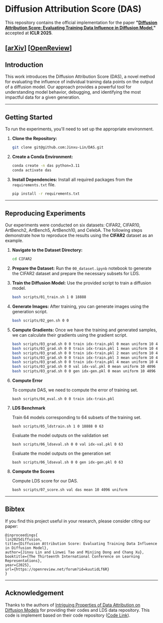 # Diffusion Attribution Score (DAS)

This repository contains the official implementation for the paper **"[Diffusion Attribution Score: Evaluating Training Data Influence in Diffusion Model](https://iclr.cc/virtual/2025/poster/28556),"** accepted at **ICLR 2025**.

\[[arXiv](https://arxiv.org/abs/2410.18639)\]
\[[OpenReview](https://openreview.net/forum?id=kuutidLf6R)\]
---

## Introduction

This work introduces the Diffusion Attribution Score (DAS), a novel method for evaluating the influence of individual training data points on the output of a diffusion model. Our approach provides a powerful tool for understanding model behavior, debugging, and identifying the most impactful data for a given generation.

---

## Getting Started

To run the experiments, you'll need to set up the appropriate environment.

1.  **Clone the Repository:**

    ```bash
    git clone git@github.com:Jinxu-Lin/DAS.git
    ```

2.  **Create a Conda Environment:**

    ```bash
    conda create -n das python=3.11
    conda activate das
    ```

3.  **Install Dependencies:**
    Install all required packages from the `requirements.txt` file.

    ```bash
    pip install -r requirements.txt
    ```
---

## Reproducing Experiments

Our experiments were conducted on six datasets: CIFAR2, CIFAR10, ArtBench2, ArtBench5, ArtBench10, and CelebA. The following steps demonstrate how to reproduce the results using the **CIFAR2** dataset as an example.

1.  **Navigate to the Dataset Directory:**

    ```bash
    cd CIFAR2
    ```

2.  **Prepare the Dataset:**
    Run the `00_dataset.ipynb` notebook to generate the CIFAR2 dataset and prepare the necessary subsets for LDS.

3.  **Train the Diffusion Model:**
    Use the provided script to train a diffusion model.

    ```bash
    bash scripts/01_train.sh 1 0 18888
    ```

4.  **Generate Images:**
    After training, you can generate images using the generation script.

    ```bash
    bash scripts/02_gen.sh 0 0
    ```

5. **Compute Gradients:**
    Once we have the training and generated samples, we can calculate their gradients using the gradient script.

    ```bash
    bash scripts/03_grad.sh 0 0 train idx-train.pkl 0 mean uniform 10 4096
    bash scripts/03_grad.sh 0 0 train idx-train.pkl 1 mean uniform 10 4096
    bash scripts/03_grad.sh 0 0 train idx-train.pkl 2 mean uniform 10 4096
    bash scripts/03_grad.sh 0 0 train idx-train.pkl 3 mean uniform 10 4096
    bash scripts/03_grad.sh 0 0 train idx-train.pkl 4 mean uniform 10 4096
    bash scripts/03_grad.sh 0 0 val idx-val.pkl 0 mean uniform 10 4096
    bash scripts/03_grad.sh 0 0 gen idx-gen.pkl 0 mean uniform 10 4096
    ```

6. **Compute Error**

    To compute DAS, we need to compute the error of training set.

    ```
    bash scripts/04_eval.sh 0 0 train idx-train.pkl
    ```

7. **LDS Benchmark**

    Train 64 models corresponding to 64 subsets of the training set.

    ```
    bash scripts/05_ldstrain.sh 1 0 18888 0 63
    ```

    Evaluate the model outputs on the validation set

    ```
    bash scripts/06_ldseval.sh 0 0 val idx-val.pkl 0 63
    ```

    Evaluate the model outputs on the generation set

    ```
    bash scripts/06_ldseval.sh 0 0 gen idx-gen.pkl 0 63
    ```

8. **Compute the Scores**

    Compute LDS score for our DAS.
    ```
    bash scripts/07_score.sh val das mean 10 4096 uniform
    ```

---

## Bibtex

If you find this project useful in your research, please consider citing our paper:

```
@inproceedings{
lin2025diffusion,
title={Diffusion Attribution Score: Evaluating Training Data Influence in Diffusion Model},
author={Jinxu Lin and Linwei Tao and Minjing Dong and Chang Xu},
booktitle={The Thirteenth International Conference on Learning Representations},
year={2025},
url={https://openreview.net/forum?id=kuutidLf6R}
}
```

---

## Acknowledgement

Thanks to the authors of [Intriguing Properties of Data Attribution on Diffusion Models](https://sail-sg.github.io/D-TRAK) for providing their codes and LDS data repository.
This code is implement based on their code repository ([Code Link](https://github.com/sail-sg/D-TRAK)).
